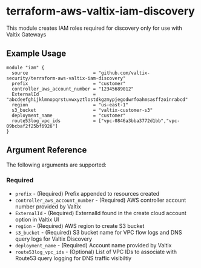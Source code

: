 # terraform-aws-valtix-iam-discovery
This module creates IAM roles required for discovery only for use with Valtix Gateways

## Example Usage
```hcl
module "iam" {
  source                        = "github.com/valtix-security/terraform-aws-valtix-iam-discovery"
  prefix                        = "customer"
  controller_aws_account_number = "12345689012"
  ExternalId                    = "abcdeefghijklmnopqrstuvwxyztlostdkgzmypjegodwrfoahmsasffzoinrabcd"
  region                        = "us-east-1"
  s3_bucket                     = "valtix-customer-s3"
  deployment_name               = "customer"
  route53log_vpc_ids            = ["vpc-0846a3bba3772d1bb","vpc-09bcbaf2f25bf6926"]
}
```

## Argument Reference

The following arguments are supported:
### Required
* `prefix` - (Required) Prefix appended to resources created
* `controller_aws_account_number` - (Required) AWS controller account number provided by Valtix
* `ExternalId` - (Required) ExternalId found in the create cloud account option in Valtix UI
* `region` - (Required) AWS region to create S3 bucket
* `s3_bucket` - (Required) S3 bucket name for VPC flow logs and DNS query logs for Valtix Discovery
* `deployment_name` - (Required) Account name provided by Valtix
* `route53log_vpc_ids` - (Optional) List of VPC IDs to associate with Route53 query logging for DNS traffic visibiltiy